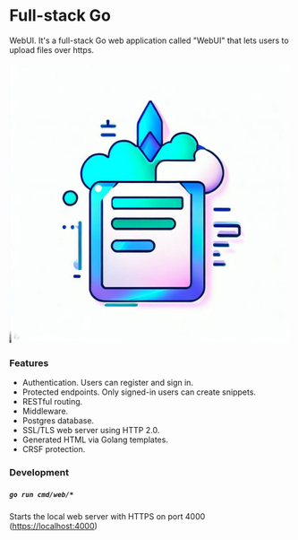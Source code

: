 # Full-stack Go

WebUI. It's a full-stack Go web application called "WebUI" that lets users to upload files over https.

<img width="500" src="./logo.png" />

### Features

- Authentication. Users can register and sign in.
- Protected endpoints. Only signed-in users can create snippets.
- RESTful routing.
- Middleware.
- Postgres database.
- SSL/TLS web server using HTTP 2.0.
- Generated HTML via Golang templates.
- CRSF protection.

### Development

##### `go run cmd/web/*`

Starts the local web server with HTTPS on port 4000 ([https://localhost:4000](https://localhost:4000))
